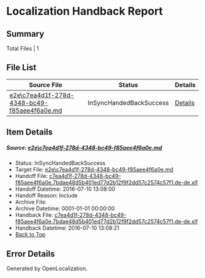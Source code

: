 # <a name='report-top'></a> Localization Handback Report

## Summary
 Total Files | 1

## File List
 Source File | Status | Details 
 ----------- | ------ | ------- 
 [e2e\c7ea4d1f-278d-4348-bc49-f85aee4f6a0e.md](https://github.com/OpenLocalizationTestOrg/oltest/blob/f123571b0b45621db16f3fab8a297788670b0ffa/e2e/c7ea4d1f-278d-4348-bc49-f85aee4f6a0e.md) | InSyncHandedBackSuccess | [Details](#66d9b63453f4014c0cd241e73aaa49846f14ded81)

## Item Details
##### <a name='66d9b63453f4014c0cd241e73aaa49846f14ded81'></a> Source: [e2e\c7ea4d1f-278d-4348-bc49-f85aee4f6a0e.md](https://github.com/OpenLocalizationTestOrg/oltest/blob/f123571b0b45621db16f3fab8a297788670b0ffa/e2e/c7ea4d1f-278d-4348-bc49-f85aee4f6a0e.md)
* Status: InSyncHandedBackSuccess
* Target File: [e2e\c7ea4d1f-278d-4348-bc49-f85aee4f6a0e.md](https://github.com/OpenLocalizationTestOrg/oltest-dede-fly/blob/9ee4174d313c4ff2a593e4b9bb3887d5417b58b1/e2e/c7ea4d1f-278d-4348-bc49-f85aee4f6a0e.md)
* Handoff File: [c7ea4d1f-278d-4348-bc49-f85aee4f6a0e.7bdae48d5b401ed77d2b12f9f2dd57c2574c57f1.de-de.xlf](https://github.com/OpenLocalizationTestOrg/olhandoff-e2e/blob/2e4938a74aaaee0afe8c7f5b57108b3efbfdd0e9/ol-handoff/OpenLocalizationTestOrg/oltest-dede-fly/ci/ht/c7ea4d1f-278d-4348-bc49-f85aee4f6a0e.7bdae48d5b401ed77d2b12f9f2dd57c2574c57f1.de-de.xlf)
* Handoff Datetime: 2016-07-10 13:08:00
* Handoff Reason: Include
* Archive File: 
* Archive Datetime: 0001-01-01 00:00:00
* Handback File: [c7ea4d1f-278d-4348-bc49-f85aee4f6a0e.7bdae48d5b401ed77d2b12f9f2dd57c2574c57f1.de-de.xlf](https://github.com/OpenLocalizationTestOrg/olhandback-e2e/blob/30f4b196bd1844ef6d3bcfc97a7411bf98b1db0c/ol-handback/OpenLocalizationTestOrg/oltest-dede-fly/ci/ht/c7ea4d1f-278d-4348-bc49-f85aee4f6a0e.7bdae48d5b401ed77d2b12f9f2dd57c2574c57f1.de-de.xlf)
* Handback Datetime: 2016-07-10 13:08:21
* [Back to Top](#report-top)


## Error Details

Generated by OpenLocalization.

